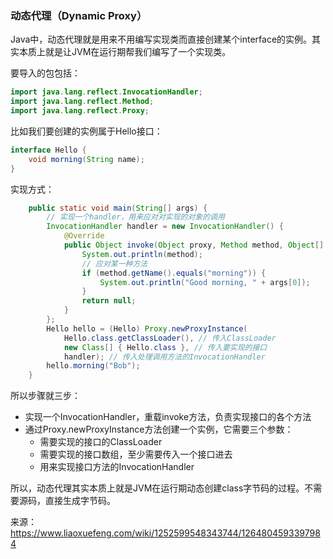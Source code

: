 ### 动态代理（Dynamic Proxy）

Java中，动态代理就是用来不用编写实现类而直接创建某个interface的实例。其实本质上就是让JVM在运行期帮我们编写了一个实现类。

要导入的包包括：

```Java
import java.lang.reflect.InvocationHandler;
import java.lang.reflect.Method;
import java.lang.reflect.Proxy;
```

比如我们要创建的实例属于Hello接口：

```java
interface Hello {
    void morning(String name);
}
```

实现方式：

```java
    public static void main(String[] args) {
        // 实现一个handler，用来应对对实现的对象的调用
        InvocationHandler handler = new InvocationHandler() {
            @Override
            public Object invoke(Object proxy, Method method, Object[] args) throws Throwable {
                System.out.println(method);
                // 应对某一种方法
                if (method.getName().equals("morning")) {
                    System.out.println("Good morning, " + args[0]);
                }
                return null;
            }
        };
        Hello hello = (Hello) Proxy.newProxyInstance(
            Hello.class.getClassLoader(), // 传入ClassLoader
            new Class[] { Hello.class }, // 传入要实现的接口
            handler); // 传入处理调用方法的InvocationHandler
        hello.morning("Bob");
    }
```

所以步骤就三步：

- 实现一个InvocationHandler，重载invoke方法，负责实现接口的各个方法
- 通过Proxy.newProxyInstance方法创建一个实例，它需要三个参数：
  - 需要实现的接口的ClassLoader
  - 需要实现的接口数组，至少需要传入一个接口进去
  - 用来实现接口方法的InvocationHandler

所以，动态代理其实本质上就是JVM在运行期动态创建class字节码的过程。不需要源码，直接生成字节码。





来源：https://www.liaoxuefeng.com/wiki/1252599548343744/1264804593397984





